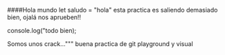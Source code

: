 ####Hola mundo
let saludo = "hola"
esta practica es saliendo demasiado bien,
ojalá nos aprueben!!

console.log("todo bien);

Somos unos crack..."""
buena practica de git 
playground y visual
